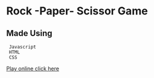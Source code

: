 # Rock -Paper- Scissor Game 

## Made Using
     Javascript
     HTML
     CSS
    
[Play online click here](https://anjali1404.github.io/Rock-Paper-Scissors-Game-JS/)
